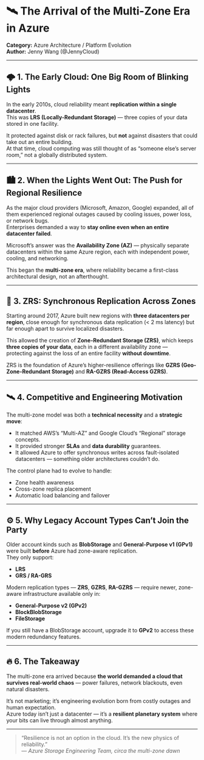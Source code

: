 # 🛰️ The Arrival of the Multi-Zone Era in Azure

**Category:** Azure Architecture / Platform Evolution  
**Author:** Jenny Wang (@JennyCloud)  

---

## 🌩️ 1. The Early Cloud: One Big Room of Blinking Lights

In the early 2010s, cloud reliability meant **replication within a single datacenter**.  
This was **LRS (Locally-Redundant Storage)** — three copies of your data stored in one facility.  

It protected against disk or rack failures, but **not** against disasters that could take out an entire building.  
At that time, cloud computing was still thought of as “someone else’s server room,” not a globally distributed system.

---

## 🏙️ 2. When the Lights Went Out: The Push for Regional Resilience

As the major cloud providers (Microsoft, Amazon, Google) expanded, all of them experienced regional outages caused by cooling issues, power loss, or network bugs.  
Enterprises demanded a way to **stay online even when an entire datacenter failed**.

Microsoft’s answer was the **Availability Zone (AZ)** — physically separate datacenters within the same Azure region, each with independent power, cooling, and networking.  

This began the **multi-zone era**, where reliability became a first-class architectural design, not an afterthought.

---

## 🧬 3. ZRS: Synchronous Replication Across Zones

Starting around 2017, Azure built new regions with **three datacenters per region**, close enough for synchronous data replication (< 2 ms latency) but far enough apart to survive localized disasters.

This allowed the creation of **Zone-Redundant Storage (ZRS)**, which keeps **three copies of your data**, each in a different availability zone —  
protecting against the loss of an entire facility **without downtime**.

ZRS is the foundation of Azure’s higher-resilience offerings like **GZRS (Geo-Zone-Redundant Storage)** and **RA-GZRS (Read-Access GZRS)**.

---

## 🛰️ 4. Competitive and Engineering Motivation

The multi-zone model was both a **technical necessity** and a **strategic move**:  
- It matched AWS’s “Multi-AZ” and Google Cloud’s “Regional” storage concepts.  
- It provided stronger **SLAs** and **data durability** guarantees.  
- It allowed Azure to offer synchronous writes across fault-isolated datacenters — something older architectures couldn’t do.

The control plane had to evolve to handle:
- Zone health awareness  
- Cross-zone replica placement  
- Automatic load balancing and failover  

---

## ⚙️ 5. Why Legacy Account Types Can’t Join the Party

Older account kinds such as **BlobStorage** and **General-Purpose v1 (GPv1)** were built **before** Azure had zone-aware replication.  
They only support:
- **LRS**
- **GRS / RA-GRS**

Modern replication types — **ZRS**, **GZRS**, **RA-GZRS** — require newer, zone-aware infrastructure available only in:
- **General-Purpose v2 (GPv2)**
- **BlockBlobStorage**
- **FileStorage**

If you still have a BlobStorage account, upgrade it to **GPv2** to access these modern redundancy features.

---

## 🔥 6. The Takeaway

The multi-zone era arrived because **the world demanded a cloud that survives real-world chaos** — power failures, network blackouts, even natural disasters.  

It’s not marketing; it’s engineering evolution born from costly outages and human expectation.  
Azure today isn’t just a datacenter — it’s a **resilient planetary system** where your bits can live through almost anything.

---

> “Resilience is not an option in the cloud. It’s the new physics of reliability.”  
> — *Azure Storage Engineering Team, circa the multi-zone dawn*
